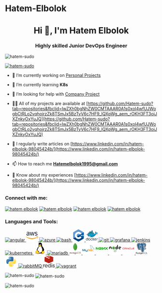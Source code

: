 # Hatem-Elbolok

<h1 align="center">Hi 👋, I'm Hatem Elbolok</h1>
<h3 align="center">Highly skilled Junior DevOps Engineer</h3>

<p align="left"> <img src="https://komarev.com/ghpvc/?username=hatem-sudo&label=Profile%20views&color=0e75b6&style=flat" alt="hatem-sudo" /> </p>

<p align="left"> <a href="https://github.com/ryo-ma/github-profile-trophy"><img src="https://github-profile-trophy.vercel.app/?username=hatem-sudo" alt="hatem-sudo" /></a> </p>

- 🔭 I’m currently working on [Personal Projects](https://github.com/Hatem-sudo?tab=repositories&fbclid=IwZXh0bgNhZW0CMTAAAR0A1s0xol4wfUJWogbCtRLo2vqhojrzZk8TSmJx5BzTyV6c7HF9_lQXpWg_aem_rOKH3FT3oiJXZnkyOxYuJQ)

- 🌱 I’m currently learning **K8s**

- 🤝 I’m looking for help with [Company Project](https://github.com/Hatem-sudo?tab=repositories&fbclid=IwZXh0bgNhZW0CMTAAAR0A1s0xol4wfUJWogbCtRLo2vqhojrzZk8TSmJx5BzTyV6c7HF9_lQXpWg_aem_rOKH3FT3oiJXZnkyOxYuJQ)

- 👨‍💻 All of my projects are available at [https://github.com/Hatem-sudo?tab=repositories&fbclid=IwZXh0bgNhZW0CMTAAAR0A1s0xol4wfUJWogbCtRLo2vqhojrzZk8TSmJx5BzTyV6c7HF9_lQXpWg_aem_rOKH3FT3oiJXZnkyOxYuJQ](https://github.com/Hatem-sudo?tab=repositories&fbclid=IwZXh0bgNhZW0CMTAAAR0A1s0xol4wfUJWogbCtRLo2vqhojrzZk8TSmJx5BzTyV6c7HF9_lQXpWg_aem_rOKH3FT3oiJXZnkyOxYuJQ)

- 📝 I regularly write articles on [https://www.linkedin.com/in/hatem-elbolok-98045424b/](https://www.linkedin.com/in/hatem-elbolok-98045424b/)

- 📫 How to reach me **Hatemelbolok1995@gmail.com**

- 📄 Know about my experiences [https://www.linkedin.com/in/hatem-elbolok-98045424b/](https://www.linkedin.com/in/hatem-elbolok-98045424b/)

<h3 align="left">Connect with me:</h3>
<p align="left">
<a href="https://linkedin.com/in/hatem elbolok" target="blank"><img align="center" src="https://raw.githubusercontent.com/rahuldkjain/github-profile-readme-generator/master/src/images/icons/Social/linked-in-alt.svg" alt="hatem elbolok" height="30" width="40" /></a>
<a href="https://fb.com/hatem elbolok" target="blank"><img align="center" src="https://raw.githubusercontent.com/rahuldkjain/github-profile-readme-generator/master/src/images/icons/Social/facebook.svg" alt="hatem elbolok" height="30" width="40" /></a>
<a href="https://instagram.com/hatem elbolok" target="blank"><img align="center" src="https://raw.githubusercontent.com/rahuldkjain/github-profile-readme-generator/master/src/images/icons/Social/instagram.svg" alt="hatem elbolok" height="30" width="40" /></a>
<a href="https://discord.gg/hatem elbolok" target="blank"><img align="center" src="https://raw.githubusercontent.com/rahuldkjain/github-profile-readme-generator/master/src/images/icons/Social/discord.svg" alt="hatem elbolok" height="30" width="40" /></a>
</p>

<h3 align="left">Languages and Tools:</h3>
<p align="left"> <a href="https://angular.io" target="_blank" rel="noreferrer"> <img src="https://angular.io/assets/images/logos/angular/angular.svg" alt="angular" width="40" height="40"/> </a> <a href="https://aws.amazon.com" target="_blank" rel="noreferrer"> <img src="https://raw.githubusercontent.com/devicons/devicon/master/icons/amazonwebservices/amazonwebservices-original-wordmark.svg" alt="aws" width="40" height="40"/> </a> <a href="https://azure.microsoft.com/en-in/" target="_blank" rel="noreferrer"> <img src="https://www.vectorlogo.zone/logos/microsoft_azure/microsoft_azure-icon.svg" alt="azure" width="40" height="40"/> </a> <a href="https://www.gnu.org/software/bash/" target="_blank" rel="noreferrer"> <img src="https://www.vectorlogo.zone/logos/gnu_bash/gnu_bash-icon.svg" alt="bash" width="40" height="40"/> </a> <a href="https://www.w3schools.com/cpp/" target="_blank" rel="noreferrer"> <img src="https://raw.githubusercontent.com/devicons/devicon/master/icons/cplusplus/cplusplus-original.svg" alt="cplusplus" width="40" height="40"/> </a> <a href="https://www.docker.com/" target="_blank" rel="noreferrer"> <img src="https://raw.githubusercontent.com/devicons/devicon/master/icons/docker/docker-original-wordmark.svg" alt="docker" width="40" height="40"/> </a> <a href="https://git-scm.com/" target="_blank" rel="noreferrer"> <img src="https://www.vectorlogo.zone/logos/git-scm/git-scm-icon.svg" alt="git" width="40" height="40"/> </a> <a href="https://grafana.com" target="_blank" rel="noreferrer"> <img src="https://www.vectorlogo.zone/logos/grafana/grafana-icon.svg" alt="grafana" width="40" height="40"/> </a> <a href="https://www.jenkins.io" target="_blank" rel="noreferrer"> <img src="https://www.vectorlogo.zone/logos/jenkins/jenkins-icon.svg" alt="jenkins" width="40" height="40"/> </a> <a href="https://kubernetes.io" target="_blank" rel="noreferrer"> <img src="https://www.vectorlogo.zone/logos/kubernetes/kubernetes-icon.svg" alt="kubernetes" width="40" height="40"/> </a> <a href="https://www.linux.org/" target="_blank" rel="noreferrer"> <img src="https://raw.githubusercontent.com/devicons/devicon/master/icons/linux/linux-original.svg" alt="linux" width="40" height="40"/> </a> <a href="https://mariadb.org/" target="_blank" rel="noreferrer"> <img src="https://www.vectorlogo.zone/logos/mariadb/mariadb-icon.svg" alt="mariadb" width="40" height="40"/> </a> <a href="https://www.mongodb.com/" target="_blank" rel="noreferrer"> <img src="https://raw.githubusercontent.com/devicons/devicon/master/icons/mongodb/mongodb-original-wordmark.svg" alt="mongodb" width="40" height="40"/> </a> <a href="https://www.mysql.com/" target="_blank" rel="noreferrer"> <img src="https://raw.githubusercontent.com/devicons/devicon/master/icons/mysql/mysql-original-wordmark.svg" alt="mysql" width="40" height="40"/> </a> <a href="https://www.nginx.com" target="_blank" rel="noreferrer"> <img src="https://raw.githubusercontent.com/devicons/devicon/master/icons/nginx/nginx-original.svg" alt="nginx" width="40" height="40"/> </a> <a href="https://nodejs.org" target="_blank" rel="noreferrer"> <img src="https://raw.githubusercontent.com/devicons/devicon/master/icons/nodejs/nodejs-original-wordmark.svg" alt="nodejs" width="40" height="40"/> </a> <a href="https://www.oracle.com/" target="_blank" rel="noreferrer"> <img src="https://raw.githubusercontent.com/devicons/devicon/master/icons/oracle/oracle-original.svg" alt="oracle" width="40" height="40"/> </a> <a href="https://www.postgresql.org" target="_blank" rel="noreferrer"> <img src="https://raw.githubusercontent.com/devicons/devicon/master/icons/postgresql/postgresql-original-wordmark.svg" alt="postgresql" width="40" height="40"/> </a> <a href="https://www.python.org" target="_blank" rel="noreferrer"> <img src="https://raw.githubusercontent.com/devicons/devicon/master/icons/python/python-original.svg" alt="python" width="40" height="40"/> </a> <a href="https://www.rabbitmq.com" target="_blank" rel="noreferrer"> <img src="https://www.vectorlogo.zone/logos/rabbitmq/rabbitmq-icon.svg" alt="rabbitMQ" width="40" height="40"/> </a> <a href="https://redis.io" target="_blank" rel="noreferrer"> <img src="https://raw.githubusercontent.com/devicons/devicon/master/icons/redis/redis-original-wordmark.svg" alt="redis" width="40" height="40"/> </a> <a href="https://www.vagrantup.com/" target="_blank" rel="noreferrer"> <img src="https://www.vectorlogo.zone/logos/vagrantup/vagrantup-icon.svg" alt="vagrant" width="40" height="40"/> </a> </p>

<p><img align="left" src="https://github-readme-stats.vercel.app/api/top-langs?username=hatem-sudo&show_icons=true&locale=en&layout=compact" alt="hatem-sudo" /></p>

<p>&nbsp;<img align="center" src="https://github-readme-stats.vercel.app/api?username=hatem-sudo&show_icons=true&locale=en" alt="hatem-sudo" /></p>

<p><img align="center" src="https://github-readme-streak-stats.herokuapp.com/?user=hatem-sudo&" alt="hatem-sudo" /></p>
